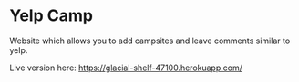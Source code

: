 # Yelp Camp
Website which allows you to add campsites and leave comments similar to yelp.

Live version here: https://glacial-shelf-47100.herokuapp.com/
